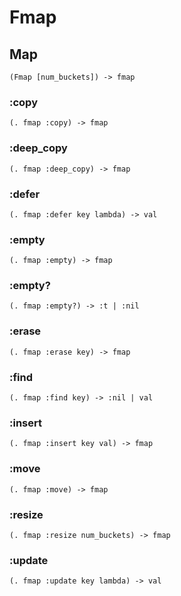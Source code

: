 # Fmap

## Map

```code
(Fmap [num_buckets]) -> fmap
```

### :copy

```code
(. fmap :copy) -> fmap
```

### :deep_copy

```code
(. fmap :deep_copy) -> fmap
```

### :defer

```code
(. fmap :defer key lambda) -> val
```

### :empty

```code
(. fmap :empty) -> fmap
```

### :empty?

```code
(. fmap :empty?) -> :t | :nil
```

### :erase

```code
(. fmap :erase key) -> fmap
```

### :find

```code
(. fmap :find key) -> :nil | val
```

### :insert

```code
(. fmap :insert key val) -> fmap
```

### :move

```code
(. fmap :move) -> fmap
```

### :resize

```code
(. fmap :resize num_buckets) -> fmap
```

### :update

```code
(. fmap :update key lambda) -> val
```

